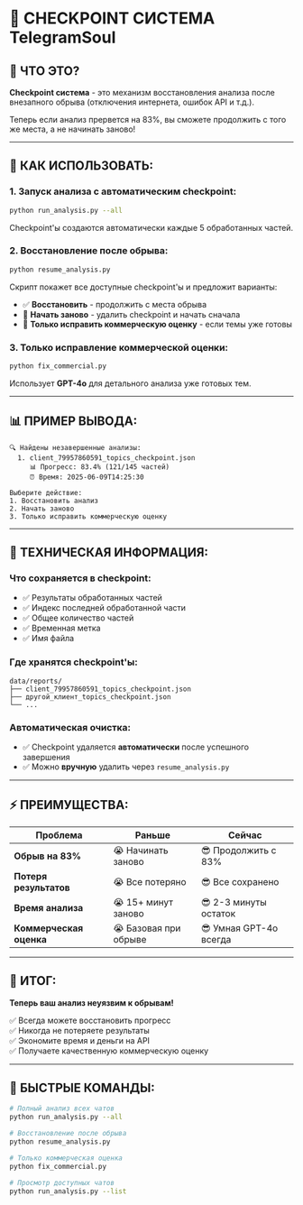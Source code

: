 # 🔄 CHECKPOINT СИСТЕМА TelegramSoul

## 🎯 **ЧТО ЭТО?**

**Checkpoint система** - это механизм восстановления анализа после внезапного обрыва (отключения интернета, ошибок API и т.д.). 

Теперь если анализ прервется на 83%, вы сможете продолжить с того же места, а не начинать заново!

---

## 🚀 **КАК ИСПОЛЬЗОВАТЬ:**

### **1. Запуск анализа с автоматическим checkpoint:**
```bash
python run_analysis.py --all
```

Checkpoint'ы создаются автоматически каждые 5 обработанных частей.

### **2. Восстановление после обрыва:**
```bash
python resume_analysis.py
```

Скрипт покажет все доступные checkpoint'ы и предложит варианты:
- ✅ **Восстановить** - продолжить с места обрыва  
- 🔄 **Начать заново** - удалить checkpoint и начать сначала
- 🔧 **Только исправить коммерческую оценку** - если темы уже готовы

### **3. Только исправление коммерческой оценки:**
```bash
python fix_commercial.py
```

Использует **GPT-4o** для детального анализа уже готовых тем.

---

## 📊 **ПРИМЕР ВЫВОДА:**

```
🔍 Найдены незавершенные анализы:
  1. client_79957860591_topics_checkpoint.json
     📊 Прогресс: 83.4% (121/145 частей)
     ⏰ Время: 2025-06-09T14:25:30

Выберите действие:
1. Восстановить анализ
2. Начать заново  
3. Только исправить коммерческую оценку
```

---

## 🔧 **ТЕХНИЧЕСКАЯ ИНФОРМАЦИЯ:**

### **Что сохраняется в checkpoint:**
- ✅ Результаты обработанных частей
- ✅ Индекс последней обработанной части  
- ✅ Общее количество частей
- ✅ Временная метка
- ✅ Имя файла

### **Где хранятся checkpoint'ы:**
```
data/reports/
├── client_79957860591_topics_checkpoint.json
├── другой_клиент_topics_checkpoint.json
└── ...
```

### **Автоматическая очистка:**
- ✅ Checkpoint удаляется **автоматически** после успешного завершения
- ✅ Можно **вручную** удалить через `resume_analysis.py`

---

## ⚡ **ПРЕИМУЩЕСТВА:**

| Проблема | Раньше | Сейчас |
|----------|--------|--------|
| **Обрыв на 83%** | 😭 Начинать заново | 😎 Продолжить с 83% |
| **Потеря результатов** | 😭 Все потеряно | 😎 Все сохранено |
| **Время анализа** | 😭 15+ минут заново | 😎 2-3 минуты остаток |
| **Коммерческая оценка** | 😭 Базовая при обрыве | 😎 Умная GPT-4o всегда |

---

## 🎉 **ИТОГ:**

**Теперь ваш анализ неуязвим к обрывам!** 

✅ Всегда можете восстановить прогресс  
✅ Никогда не потеряете результаты  
✅ Экономите время и деньги на API  
✅ Получаете качественную коммерческую оценку  

---

## 🔗 **БЫСТРЫЕ КОМАНДЫ:**

```bash
# Полный анализ всех чатов
python run_analysis.py --all

# Восстановление после обрыва  
python resume_analysis.py

# Только коммерческая оценка
python fix_commercial.py

# Просмотр доступных чатов
python run_analysis.py --list
``` 